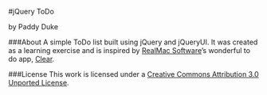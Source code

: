 #jQuery ToDo

by Paddy Duke


###About
A simple ToDo list built using jQuery and jQueryUI. It was created as a learning exercise and is inspired by [RealMac Software](http://www.realmacsoftware.com)’s wonderful to do app, [Clear](http://www.realmacsoftware.com/clear/).


###License
This work is licensed under a [Creative Commons Attribution 3.0 Unported License](http://creativecommons.org/licenses/by/3.0/deed.en_US "Creative Commons Attribution 3.0 Unported License").
